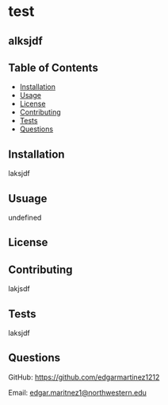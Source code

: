 # test

## alksjdf

  
## Table of Contents
- [Installation](#installation)
- [Usage](#usuage)
- [License](#license)
- [Contributing](#contributing)
- [Tests](#tests)
- [Questions](#questions)


## Installation
laksjdf


## Usuage
undefined


## License



## Contributing
lakjsdf


## Tests
laksjdf


## Questions
GitHub: https://github.com/edgarmartinez1212

Email: edgar.maritnez1@northwestern.edu
